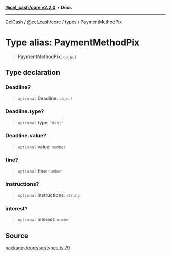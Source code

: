[**@cel_cash/core v2.2.0**](../../README.md) • **Docs**

***

[CelCash](../../../../packages.md) / [@cel\_cash/core](../../README.md) / [types](../README.md) / PaymentMethodPix

# Type alias: PaymentMethodPix

> **PaymentMethodPix**: `object`

## Type declaration

### Deadline?

> `optional` **Deadline**: `object`

### Deadline.type?

> `optional` **type**: `"days"`

### Deadline.value?

> `optional` **value**: `number`

### fine?

> `optional` **fine**: `number`

### instructions?

> `optional` **instructions**: `string`

### interest?

> `optional` **interest**: `number`

## Source

[packages/core/src/types.ts:79](https://github.com/Pyxlab/celcash/blob/f7cdc752c29f8a0dcef033e212602412d2050afc/packages/core/src/types.ts#L79)
